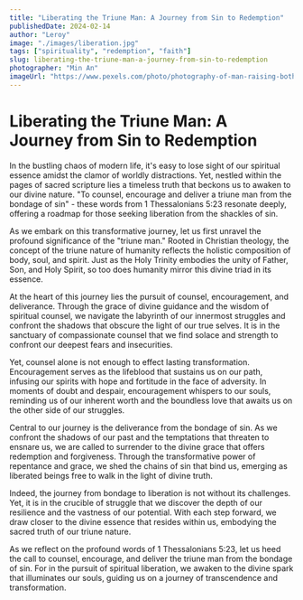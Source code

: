 ```yaml
---
title: "Liberating the Triune Man: A Journey from Sin to Redemption"
publishedDate: 2024-02-14
author: "Leroy"
image: "./images/liberation.jpg"
tags: ["spirituality", "redemption", "faith"]
slug: liberating-the-triune-man-a-journey-from-sin-to-redemption
photographer: "Min An"
imageUrl: "https://www.pexels.com/photo/photography-of-man-raising-both-hands-1066176/"
---
```


# Liberating the Triune Man: A Journey from Sin to Redemption

In the bustling chaos of modern life, it's easy to lose sight of our spiritual essence amidst the clamor of worldly distractions. Yet, nestled within the pages of sacred scripture lies a timeless truth that beckons us to awaken to our divine nature. "To counsel, encourage and deliver a triune man from the bondage of sin" - these words from 1 Thessalonians 5:23 resonate deeply, offering a roadmap for those seeking liberation from the shackles of sin.

As we embark on this transformative journey, let us first unravel the profound significance of the "triune man." Rooted in Christian theology, the concept of the triune nature of humanity reflects the holistic composition of body, soul, and spirit. Just as the Holy Trinity embodies the unity of Father, Son, and Holy Spirit, so too does humanity mirror this divine triad in its essence.

At the heart of this journey lies the pursuit of counsel, encouragement, and deliverance. Through the grace of divine guidance and the wisdom of spiritual counsel, we navigate the labyrinth of our innermost struggles and confront the shadows that obscure the light of our true selves. It is in the sanctuary of compassionate counsel that we find solace and strength to confront our deepest fears and insecurities.

Yet, counsel alone is not enough to effect lasting transformation. Encouragement serves as the lifeblood that sustains us on our path, infusing our spirits with hope and fortitude in the face of adversity. In moments of doubt and despair, encouragement whispers to our souls, reminding us of our inherent worth and the boundless love that awaits us on the other side of our struggles.

Central to our journey is the deliverance from the bondage of sin. As we confront the shadows of our past and the temptations that threaten to ensnare us, we are called to surrender to the divine grace that offers redemption and forgiveness. Through the transformative power of repentance and grace, we shed the chains of sin that bind us, emerging as liberated beings free to walk in the light of divine truth.

Indeed, the journey from bondage to liberation is not without its challenges. Yet, it is in the crucible of struggle that we discover the depth of our resilience and the vastness of our potential. With each step forward, we draw closer to the divine essence that resides within us, embodying the sacred truth of our triune nature.

As we reflect on the profound words of 1 Thessalonians 5:23, let us heed the call to counsel, encourage, and deliver the triune man from the bondage of sin. For in the pursuit of spiritual liberation, we awaken to the divine spark that illuminates our souls, guiding us on a journey of transcendence and transformation.
